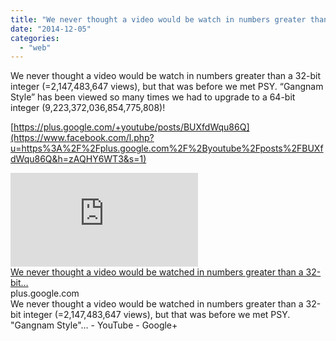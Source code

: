 ```yaml
---
title: "We never thought a video would be watch in numbers greater than a 32-bit integer..."
date: "2014-12-05"
categories: 
  - "web"
---
```


We never thought a video would be watch in numbers greater than a 32-bit integer (=2,147,483,647 views), but that was before we met PSY. “Gangnam Style” has been viewed so many times we had to upgrade to a 64-bit integer (9,223,372,036,854,775,808)!  
  
[https://plus.google.com/+youtube/posts/BUXfdWqu86Q](https://www.facebook.com/l.php?u=https%3A%2F%2Fplus.google.com%2F%2Byoutube%2Fposts%2FBUXfdWqu86Q&h=zAQHY6WT3&s=1)  
  
[![](https://fbexternal-a.akamaihd.net/safe_image.php?d=AQDLDaGD9ZuV1jHz&w=158&h=158&url=https%3A%2F%2Flh3.googleusercontent.com%2Fproxy%2Fqf6Pf701p1wmbxWmKJvHx2RucpmCuTXixybu6jGrbLZ0j0EN0PItxAd6BrB_6ElHk0Fhi4cQ99SLdmIFmlZ0wc8TCjE%3Dw506-h285-n)](https://www.facebook.com/l.php?u=https%3A%2F%2Fplus.google.com%2F%2Byoutube%2Fposts%2FBUXfdWqu86Q&h=BAQGSAZdo&s=1)  
[We never thought a video would be watched in numbers greater than a 32-bit…](https://www.facebook.com/l.php?u=https%3A%2F%2Fplus.google.com%2F%2Byoutube%2Fposts%2FBUXfdWqu86Q%3Ffb_ref%3DDefault%26fb_source%3Dmessage&h=AAQE6Gqrk&s=1)  
plus.google.com  
We never thought a video would be watched in numbers greater than a 32-bit integer (=2,147,483,647 views), but that was before we met PSY. "Gangnam Style"… - YouTube - Google+
